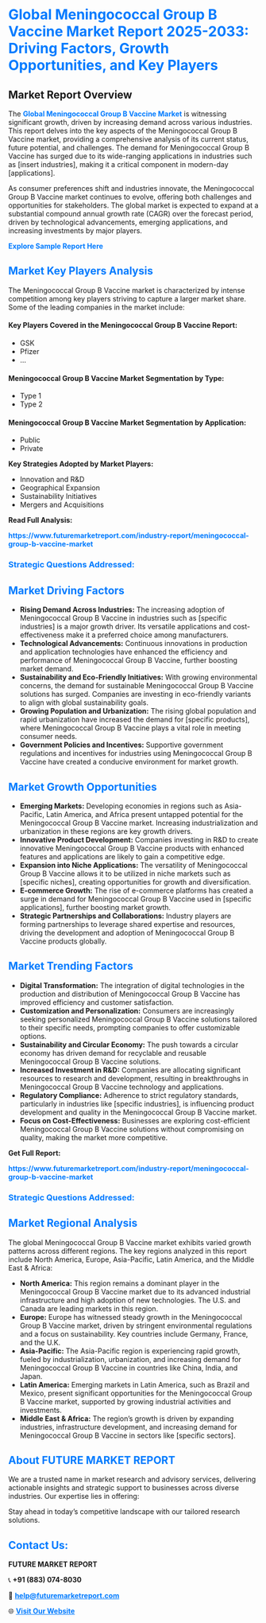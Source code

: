 <h1 style="color: #007BFF;">Global Meningococcal Group B Vaccine Market Report 2025-2033: Driving Factors, Growth Opportunities, and Key Players</h1>

<section id="overview">
<h2>Market Report Overview</h2>
<p>The <a href="https://www.futuremarketreport.com/industry-report/meningococcal-group-b-vaccine-market" style="color: #007BFF; text-decoration: none;"><strong>Global Meningococcal Group B Vaccine Market</strong></a> is witnessing significant growth, driven by increasing demand across various industries. This report delves into the key aspects of the Meningococcal Group B Vaccine market, providing a comprehensive analysis of its current status, future potential, and challenges. The demand for Meningococcal Group B Vaccine has surged due to its wide-ranging applications in industries such as [insert industries], making it a critical component in modern-day [applications].</p>
<p>As consumer preferences shift and industries innovate, the Meningococcal Group B Vaccine market continues to evolve, offering both challenges and opportunities for stakeholders. The global market is expected to expand at a substantial compound annual growth rate (CAGR) over the forecast period, driven by technological advancements, emerging applications, and increasing investments by major players.</p>
</section>

<section id="overview">
<p><a href="https://www.futuremarketreport.com/request-sample/reportId=105740" style="color: #007BFF; text-decoration: none;"><strong>Explore Sample Report Here</strong></a></p>
</section>

<section id="key-players">
<h2 style="color: #007BFF;">Market Key Players Analysis</h2>
<p>The Meningococcal Group B Vaccine market is characterized by intense competition among key players striving to capture a larger market share. Some of the leading companies in the market include:</p>
<h4>Key Players Covered in the Meningococcal Group B Vaccine Report:</h4>
<ul><li>GSK</li><li>Pfizer</li><li>...</li></ul>
<h4>Meningococcal Group B Vaccine Market Segmentation by Type:</h4>
<ul><li>Type 1</li><li>Type 2</li></ul>

<h4>Meningococcal Group B Vaccine Market Segmentation by Application:</h4>
<ul><li>Public</li><li>Private</li></ul>
<p><strong>Key Strategies Adopted by Market Players:</strong></p>
<ul>
<li>Innovation and R&D</li>
<li>Geographical Expansion</li>
<li>Sustainability Initiatives</li>
<li>Mergers and Acquisitions</li>
</ul>
</section>

<section>
<p><strong>Read Full Analysis: </strong></p><a href="https://www.futuremarketreport.com/industry-report/meningococcal-group-b-vaccine-market" style="color: #007BFF; text-decoration: none;"><strong>https://www.futuremarketreport.com/industry-report/meningococcal-group-b-vaccine-market</strong></a>
<h3 style="color: #007BFF;">Strategic Questions Addressed:</h3>
</section>

<section id="driving-factors">
<h2 style="color: #007BFF;">Market Driving Factors</h2>
<ul>
<li><strong>Rising Demand Across Industries:</strong> The increasing adoption of Meningococcal Group B Vaccine in industries such as [specific industries] is a major growth driver. Its versatile applications and cost-effectiveness make it a preferred choice among manufacturers.</li>
<li><strong>Technological Advancements:</strong> Continuous innovations in production and application technologies have enhanced the efficiency and performance of Meningococcal Group B Vaccine, further boosting market demand.</li>
<li><strong>Sustainability and Eco-Friendly Initiatives:</strong> With growing environmental concerns, the demand for sustainable Meningococcal Group B Vaccine solutions has surged. Companies are investing in eco-friendly variants to align with global sustainability goals.</li>
<li><strong>Growing Population and Urbanization:</strong> The rising global population and rapid urbanization have increased the demand for [specific products], where Meningococcal Group B Vaccine plays a vital role in meeting consumer needs.</li>
<li><strong>Government Policies and Incentives:</strong> Supportive government regulations and incentives for industries using Meningococcal Group B Vaccine have created a conducive environment for market growth.</li>
</ul>
</section>

<section id="growth-opportunities">
<h2 style="color: #007BFF;">Market Growth Opportunities</h2>
<ul>
<li><strong>Emerging Markets:</strong> Developing economies in regions such as Asia-Pacific, Latin America, and Africa present untapped potential for the Meningococcal Group B Vaccine market. Increasing industrialization and urbanization in these regions are key growth drivers.</li>
<li><strong>Innovative Product Development:</strong> Companies investing in R&D to create innovative Meningococcal Group B Vaccine products with enhanced features and applications are likely to gain a competitive edge.</li>
<li><strong>Expansion into Niche Applications:</strong> The versatility of Meningococcal Group B Vaccine allows it to be utilized in niche markets such as [specific niches], creating opportunities for growth and diversification.</li>
<li><strong>E-commerce Growth:</strong> The rise of e-commerce platforms has created a surge in demand for Meningococcal Group B Vaccine used in [specific applications], further boosting market growth.</li>
<li><strong>Strategic Partnerships and Collaborations:</strong> Industry players are forming partnerships to leverage shared expertise and resources, driving the development and adoption of Meningococcal Group B Vaccine products globally.</li>
</ul>
</section>

<section id="trending-factors">
<h2 style="color: #007BFF;">Market Trending Factors</h2>
<ul>
<li><strong>Digital Transformation:</strong> The integration of digital technologies in the production and distribution of Meningococcal Group B Vaccine has improved efficiency and customer satisfaction.</li>
<li><strong>Customization and Personalization:</strong> Consumers are increasingly seeking personalized Meningococcal Group B Vaccine solutions tailored to their specific needs, prompting companies to offer customizable options.</li>
<li><strong>Sustainability and Circular Economy:</strong> The push towards a circular economy has driven demand for recyclable and reusable Meningococcal Group B Vaccine solutions.</li>
<li><strong>Increased Investment in R&D:</strong> Companies are allocating significant resources to research and development, resulting in breakthroughs in Meningococcal Group B Vaccine technology and applications.</li>
<li><strong>Regulatory Compliance:</strong> Adherence to strict regulatory standards, particularly in industries like [specific industries], is influencing product development and quality in the Meningococcal Group B Vaccine market.</li>
<li><strong>Focus on Cost-Effectiveness:</strong> Businesses are exploring cost-efficient Meningococcal Group B Vaccine solutions without compromising on quality, making the market more competitive.</li>
</ul>
</section>

<section>
<p><strong>Get Full Report: </strong></p><a href="https://www.futuremarketreport.com/industry-report/meningococcal-group-b-vaccine-market" style="color: #007BFF; text-decoration: none;"><strong>https://www.futuremarketreport.com/industry-report/meningococcal-group-b-vaccine-market</strong></a>
<h3 style="color: #007BFF;">Strategic Questions Addressed:</h3>
</section>


<section id="regional-analysis">
<h2 style="color: #007BFF;">Market Regional Analysis</h2>
<p>The global Meningococcal Group B Vaccine market exhibits varied growth patterns across different regions. The key regions analyzed in this report include North America, Europe, Asia-Pacific, Latin America, and the Middle East & Africa:</p>
<ul>
<li><strong>North America:</strong> This region remains a dominant player in the Meningococcal Group B Vaccine market due to its advanced industrial infrastructure and high adoption of new technologies. The U.S. and Canada are leading markets in this region.</li>
<li><strong>Europe:</strong> Europe has witnessed steady growth in the Meningococcal Group B Vaccine market, driven by stringent environmental regulations and a focus on sustainability. Key countries include Germany, France, and the U.K.</li>
<li><strong>Asia-Pacific:</strong> The Asia-Pacific region is experiencing rapid growth, fueled by industrialization, urbanization, and increasing demand for Meningococcal Group B Vaccine in countries like China, India, and Japan.</li>
<li><strong>Latin America:</strong> Emerging markets in Latin America, such as Brazil and Mexico, present significant opportunities for the Meningococcal Group B Vaccine market, supported by growing industrial activities and investments.</li>
<li><strong>Middle East & Africa:</strong> The region’s growth is driven by expanding industries, infrastructure development, and increasing demand for Meningococcal Group B Vaccine in sectors like [specific sectors].</li>
</ul>
</section>

<footer>
<h2 style="color: #007BFF;">About FUTURE MARKET REPORT</h2>
<p>We are a trusted name in market research and advisory services, delivering actionable insights and strategic support to businesses across diverse industries. Our expertise lies in offering:</p>

<p>Stay ahead in today’s competitive landscape with our tailored research solutions.</p>

<h2 style="color: #007BFF;">Contact Us:</h2>
<p><strong>FUTURE MARKET REPORT</strong></p>
<p>📞 <strong>+91 (883) 074-8030</strong></p>
<p>📧 <strong><a href="mailto:help@futuremarketreport.com" style="color: #007BFF;">help@futuremarketreport.com</a></strong></p>
<p>🌐 <strong><a href="https://www.futuremarketreport.com/" style="color: #007BFF;">Visit Our Website</a></strong></p>
</footer>
